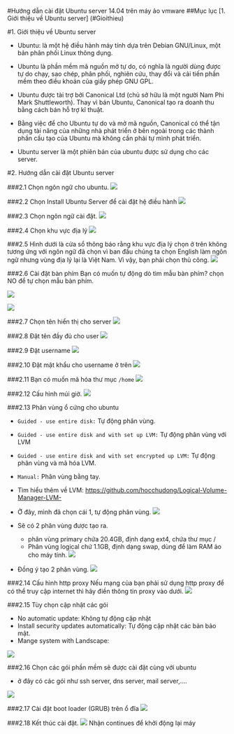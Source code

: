 #Hướng dẫn cài đặt Ubuntu server 14.04 trên máy ảo vmware
##Mục lục
[1. Giới thiệu về Ubuntu server] (#Gioithieu)

<a name="Gioithieu"></a>
#1. Giới thiệu về Ubuntu server

* Ubuntu: là một hệ điều hành máy tính dựa trên Debian GNU/Linux, một bản phân phối Linux thông dụng.
* Ubuntu là phần mềm mã nguồn mở tự do, có nghĩa là người dùng được tự do chạy, sao chép, phân phối, nghiên cứu, thay đổi và cải tiến phần mềm theo điều khoản của giấy phép GNU GPL.
* Ubuntu được tài trợ bởi Canonical Ltd (chủ sở hữu là một người Nam Phi Mark Shuttleworth). Thay vì bán Ubuntu, Canonical tạo ra doanh thu bằng cách bán hỗ trợ kĩ thuật.
* Bằng việc để cho Ubuntu tự do và mở mã nguồn, Canonical có thể tận dụng tài năng của những nhà phát triển ở bên ngoài trong các thành phần cấu tạo của Ubuntu mà không cần phải tự mình phát triển.

* Ubuntu server là một phiên bản của ubuntu được sử dụng cho các server.


#2. Hướng dẫn cài đặt Ubuntu server

###2.1 Chọn ngôn ngữ cho ubuntu.
![](http://i.imgur.com/Xnj3Gkj.png)

###2.2 Chọn Install Ubuntu Server để cài đặt hệ điều hành
![](http://i.imgur.com/IZjhvlc.png)

###2.3 Chọn ngôn ngữ cài đặt.
![](http://i.imgur.com/FNrn6E4.png)

###2.4 Chọn khu vực địa lý
![](http://i.imgur.com/jw5OHEm.png)

###2.5 
Hình dưới là cửa sổ thông báo rằng khu vực địa lý chọn ở trên không tương ứng với ngôn ngữ đã chọn vì ban đầu chúng ta chọn English làm ngôn ngữ nhưng vùng địa lý lại là Việt Nam.
Vì vậy, bạn phải chọn thủ công.
![](http://i.imgur.com/LYEfQ4c.png)


###2.6 Cài đặt bàn phím
Bạn có muốn tự động dò tìm mẫu bàn phím? chọn NO để tự chọn mẫu bàn phím.

![](http://i.imgur.com/XkexRMn.png)

![](http://i.imgur.com/OA7Iu5p.png)

###2.7 Chọn tên hiển thị cho server
![](http://i.imgur.com/byCwqhJ.png)

###2.8 Đặt tên đầy đủ cho user
![](http://i.imgur.com/Rc6Kc7d.png)

###2.9 Đặt username
![](http://i.imgur.com/WFS14MX.png)

###2.10 Đặt mật khẩu cho username ở trên
![](http://i.imgur.com/6jF3nwh.png)

###2.11 Bạn có muốn mã hóa thư mục `/home`
![](http://i.imgur.com/oC5kDJ8.png)

###2.12 Cấu hình múi giờ.
![](http://i.imgur.com/f7RqdiX.png)

###2.13 Phân vùng ổ cứng cho ubuntu
* `Guided - use entire disk:` Tự động phân vùng.
* `Guided - use entire disk and with set up LVM:` Tự động phân vùng với LVM
* `Guided - use entire disk and with set encrypted up LVM:` Tự động phân vùng và mã hóa LVM.
* `Manual:` Phân vùng bằng tay.
* Tìm hiểu thêm về LVM: https://github.com/hocchudong/Logical-Volume-Manager-LVM-

* Ở đây, mình đã chọn cái 1, tự động phân vùng.
![](http://i.imgur.com/u46HwLZ.png)

* Sẽ có 2 phân vùng được tạo ra.
	* phân vùng primary chứa 20.4GB, định dạng ext4, chứa thư mục /
	* Phân vùng logical chứ 1.1GB, định dạng swap, dùng để làm RAM ảo cho máy tính.
![](http://i.imgur.com/TSjhhgv.png)

* Đồng ý tạo 2 phân vùng.
![](http://i.imgur.com/UIVatnd.png)

###2.14 Cấu hình http proxy
Nếu mạng của bạn phải sử dụng http proxy để có thể truy cập internet thì hãy điền thông tin proxy vào dưới.
![](http://i.imgur.com/j8IjBUD.png)

###2.15 Tùy chọn cập nhật các gói
* No automatic update: Không tự động cập nhật
* Install security updates automatically: Tự động cập nhật các bản bảo mật.
* Mange system with Landscape: 

![](http://i.imgur.com/Rbe54q2.png)

###2.16 Chọn các gói phần mềm sẽ được cài đặt cùng với ubuntu
* ở đây có các gói như ssh server, dns server, mail server,.... 

![](http://huongdanit.com/noidunghdit/uploads/2015/02/install_ubuntu_28.jpg)

###2.17 Cài đặt boot loader (GRUB) trên ổ đĩa
![](http://i.imgur.com/0mo1DOU.png)

###2.18 Kết thúc cài đặt.
![](http://i.imgur.com/kavUbyY.png)
Nhận continues để khởi động lại máy












